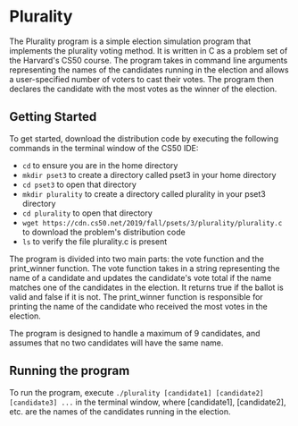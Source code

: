 # Plurality

The Plurality program is a simple election simulation program that implements the plurality voting method. It is written in C as a problem set of the Harvard's CS50 course. The program takes in command line arguments representing the names of the candidates running in the election and allows a user-specified number of voters to cast their votes. The program then declares the candidate with the most votes as the winner of the election.

## Getting Started
To get started, download the distribution code by executing the following commands in the terminal window of the CS50 IDE:

- `cd` to ensure you are in the home directory
- `mkdir pset3` to create a directory called pset3 in your home directory
- `cd pset3` to open that directory
- `mkdir plurality` to create a directory called plurality in your pset3 directory
- `cd plurality` to open that directory
- `wget https://cdn.cs50.net/2019/fall/psets/3/plurality/plurality.c` to download the problem's distribution code
- `ls` to verify the file plurality.c is present

The program is divided into two main parts: the vote function and the print_winner function. The vote function takes in a string representing the name of a candidate and updates the candidate's vote total if the name matches one of the candidates in the election. It returns true if the ballot is valid and false if it is not. The print_winner function is responsible for printing the name of the candidate who received the most votes in the election.

The program is designed to handle a maximum of 9 candidates, and assumes that no two candidates will have the same name.

## Running the program
To run the program, execute `./plurality [candidate1] [candidate2] [candidate3] ...` in the terminal window, where [candidate1], [candidate2], etc. are the names of the candidates running in the election.
